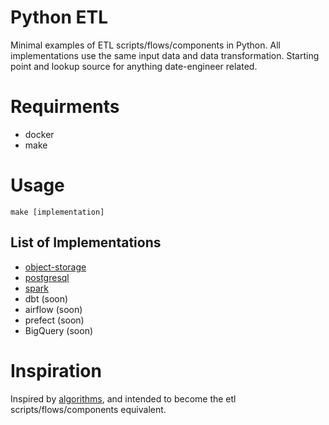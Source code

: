 Python ETL 
=========================================

Minimal examples of ETL scripts/flows/components in Python. All implementations use the same input data and data transformation. Starting point and lookup source for anything date-engineer related.

# Requirments

- docker
- make

# Usage

```
make [implementation]
```

## List of Implementations

- [object-storage](object-storage/main.py)
- [postgresql](postgresql/main.py)
- [spark](spark/main.py)
- dbt (soon)
- airflow (soon)
- prefect (soon)
- BigQuery (soon)

# Inspiration

Inspired by [algorithms](https://github.com/keon/algorithms), and intended to become the etl scripts/flows/components equivalent.
